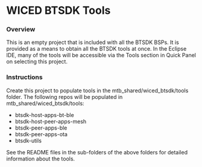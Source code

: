# WICED BTSDK Tools

### Overview

This is an empty project that is included with all the BTSDK BSPs. It is provided as a means to obtain all the BTSDK tools at once. In the Eclipse IDE, many of the tools will be accessible via the Tools section in Quick Panel on selecting this project.

### Instructions

Create this project to populate tools in the mtb\_shared/wiced\_btsdk/tools folder. The following repos will be populated in mtb\_shared/wiced\_btsdk/tools:

- btsdk-host-apps-bt-ble
- btsdk-host-peer-apps-mesh
- btsdk-peer-apps-ble
- btsdk-peer-apps-ota
- btsdk-utils

See the README files in the sub-folders of the above folders for detailed information about the tools.

